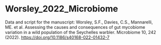 # Worsley_2022_Microbiome
Data and script for the manuscript: Worsley, S.F., Davies, C.S., Mannarelli, ME. et al. Assessing the causes and consequences of gut mycobiome variation in a wild population of the Seychelles warbler. Microbiome 10, 242 (2022). https://doi.org/10.1186/s40168-022-01432-7
